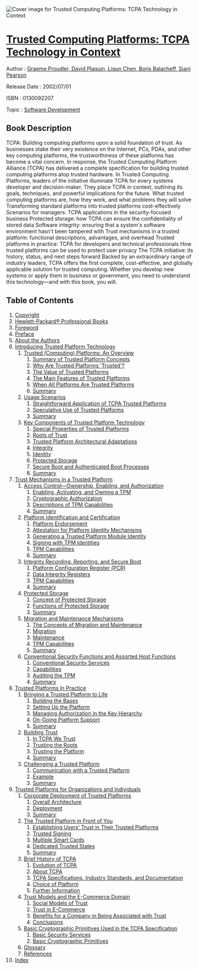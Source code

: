 ![Cover image for Trusted Computing Platforms: TCPA Technology in Context](https://imgdetail.ebookreading.net/cover/cover/software_development/EB0130092207.jpg)

[Trusted Computing Platforms: TCPA Technology in Context](https://ebookreading.net/view/book/Trusted+Computing+Platforms%3A+TCPA+Technology+in+Context-EB0130092207_1.html "Trusted Computing Platforms: TCPA Technology in Context")
====================================================================================================================

Author : [Graeme Proudler](https://ebookreading.net/search/author/Graeme+Proudler),[ David Plaquin](https://ebookreading.net/search/author/+David+Plaquin),[ Liqun Chen](https://ebookreading.net/search/author/+Liqun+Chen),[ Boris Balacheff](https://ebookreading.net/search/author/+Boris+Balacheff),[ Siani Pearson](https://ebookreading.net/search/author/+Siani+Pearson)

Release Date : 2002/07/01

ISBN : 0130092207

Topic : [Software Development](https://ebookreading.net/search/category/software-development)

Book Description
-----------------

TCPA: Building computing platforms upon a solid foundation of trust.
As businesses stake their very existence on the Internet, PCs, PDAs, and other key computing platforms, the trustworthiness of these platforms has become a vital concern. In response, the Trusted Computing Platform Alliance (TCPA) has delivered a complete specification for building trusted computing platforms atop trusted hardware. In Trusted Computing Platforms, leaders of the initiative illuminate TCPA for every systems developer and decision-maker. They place TCPA in context, outlining its goals, techniques, and powerful implications for the future.
What trusted computing platforms are, how they work, and what problems they will solve
Transforming standard platforms into trusted platforms cost-effectively
Scenarios for managers: TCPA applications in the security-focused business
Protected storage: how TCPA can ensure the confidentiality of stored data
Software integrity: ensuring that a system's software environment hasn't been tampered with
Trust mechanisms in a trusted platform: functional descriptions, advantages, and overhead
Trusted platforms in practice: TCPA for developers and technical professionals
How trusted platforms can be used to protect user privacy
The TCPA initiative: its history, status, and next steps forward
Backed by an extraordinary range of industry leaders, TCPA offers the first complete, cost-effective, and globally applicable solution for trusted computing. Whether you develop new systems or apply them in business or government, you need to understand this technology—and with this book, you will.
              
Table of Contents
-----------------

1. [Copyright](https://ebookreading.net/view/book/Trusted+Computing+Platforms%3A+TCPA+Technology+in+Context-EB0130092207_1.html)
1. [Hewlett-Packard® Professional Books](https://ebookreading.net/view/book/Trusted+Computing+Platforms%3A+TCPA+Technology+in+Context-EB0130092207_2.html)
1. [Foreword](https://ebookreading.net/view/book/Trusted+Computing+Platforms%3A+TCPA+Technology+in+Context-EB0130092207_3.html)
1. [Preface](https://ebookreading.net/view/book/Trusted+Computing+Platforms%3A+TCPA+Technology+in+Context-EB0130092207_4.html)
1. [About the Authors](https://ebookreading.net/view/book/Trusted+Computing+Platforms%3A+TCPA+Technology+in+Context-EB0130092207_5.html)
1. [Introducing Trusted Platform Technology](https://ebookreading.net/view/book/Trusted+Computing+Platforms%3A+TCPA+Technology+in+Context-EB0130092207_6.html)
    1. [Trusted (Computing) Platforms: An Overview](https://ebookreading.net/view/book/Trusted+Computing+Platforms%3A+TCPA+Technology+in+Context-EB0130092207_7.html)
        1. [Summary of Trusted Platform Concepts](https://ebookreading.net/view/book/Trusted+Computing+Platforms%3A+TCPA+Technology+in+Context-EB0130092207_8.html)
        1. [Why Are Trusted Platforms &#39;Trusted&#39;?](https://ebookreading.net/view/book/Trusted+Computing+Platforms%3A+TCPA+Technology+in+Context-EB0130092207_9.html)
        1. [The Value of Trusted Platforms](https://ebookreading.net/view/book/Trusted+Computing+Platforms%3A+TCPA+Technology+in+Context-EB0130092207_10.html)
        1. [The Main Features of Trusted Platforms](https://ebookreading.net/view/book/Trusted+Computing+Platforms%3A+TCPA+Technology+in+Context-EB0130092207_11.html)
        1. [When All Platforms Are Trusted Platforms](https://ebookreading.net/view/book/Trusted+Computing+Platforms%3A+TCPA+Technology+in+Context-EB0130092207_12.html)
        1. [Summary](https://ebookreading.net/view/book/Trusted+Computing+Platforms%3A+TCPA+Technology+in+Context-EB0130092207_13.html)
    1. [Usage Scenarios](https://ebookreading.net/view/book/Trusted+Computing+Platforms%3A+TCPA+Technology+in+Context-EB0130092207_14.html)
        1. [Straightforward Application of TCPA Trusted Platforms](https://ebookreading.net/view/book/Trusted+Computing+Platforms%3A+TCPA+Technology+in+Context-EB0130092207_15.html)
        1. [Speculative Use of Trusted Platforms](https://ebookreading.net/view/book/Trusted+Computing+Platforms%3A+TCPA+Technology+in+Context-EB0130092207_16.html)
        1. [Summary](https://ebookreading.net/view/book/Trusted+Computing+Platforms%3A+TCPA+Technology+in+Context-EB0130092207_17.html)
    1. [Key Components of Trusted Platform Technology](https://ebookreading.net/view/book/Trusted+Computing+Platforms%3A+TCPA+Technology+in+Context-EB0130092207_18.html)
        1. [Special Properties of Trusted Platforms](https://ebookreading.net/view/book/Trusted+Computing+Platforms%3A+TCPA+Technology+in+Context-EB0130092207_19.html)
        1. [Roots of Trust](https://ebookreading.net/view/book/Trusted+Computing+Platforms%3A+TCPA+Technology+in+Context-EB0130092207_20.html)
        1. [Trusted Platform Architectural Adaptations](https://ebookreading.net/view/book/Trusted+Computing+Platforms%3A+TCPA+Technology+in+Context-EB0130092207_21.html)
        1. [Integrity](https://ebookreading.net/view/book/Trusted+Computing+Platforms%3A+TCPA+Technology+in+Context-EB0130092207_22.html)
        1. [Identity](https://ebookreading.net/view/book/Trusted+Computing+Platforms%3A+TCPA+Technology+in+Context-EB0130092207_23.html)
        1. [Protected Storage](https://ebookreading.net/view/book/Trusted+Computing+Platforms%3A+TCPA+Technology+in+Context-EB0130092207_24.html)
        1. [Secure Boot and Authenticated Boot Processes](https://ebookreading.net/view/book/Trusted+Computing+Platforms%3A+TCPA+Technology+in+Context-EB0130092207_25.html)
        1. [Summary](https://ebookreading.net/view/book/Trusted+Computing+Platforms%3A+TCPA+Technology+in+Context-EB0130092207_26.html)
1. [Trust Mechanisms in a Trusted Platform](https://ebookreading.net/view/book/Trusted+Computing+Platforms%3A+TCPA+Technology+in+Context-EB0130092207_27.html)
    1. [Access Control—Ownership, Enabling, and Authorization](https://ebookreading.net/view/book/Trusted+Computing+Platforms%3A+TCPA+Technology+in+Context-EB0130092207_28.html)
        1. [Enabling, Activating, and Owning a TPM](https://ebookreading.net/view/book/Trusted+Computing+Platforms%3A+TCPA+Technology+in+Context-EB0130092207_29.html)
        1. [Cryptographic Authorization](https://ebookreading.net/view/book/Trusted+Computing+Platforms%3A+TCPA+Technology+in+Context-EB0130092207_30.html)
        1. [Descriptions of TPM Capabilities](https://ebookreading.net/view/book/Trusted+Computing+Platforms%3A+TCPA+Technology+in+Context-EB0130092207_31.html)
        1. [Summary](https://ebookreading.net/view/book/Trusted+Computing+Platforms%3A+TCPA+Technology+in+Context-EB0130092207_32.html)
    1. [Platform Identification and Certification](https://ebookreading.net/view/book/Trusted+Computing+Platforms%3A+TCPA+Technology+in+Context-EB0130092207_33.html)
        1. [Platform Endorsement](https://ebookreading.net/view/book/Trusted+Computing+Platforms%3A+TCPA+Technology+in+Context-EB0130092207_34.html)
        1. [Attestation for Platform Identity Mechanisms](https://ebookreading.net/view/book/Trusted+Computing+Platforms%3A+TCPA+Technology+in+Context-EB0130092207_35.html)
        1. [Generating a Trusted Platform Module Identity](https://ebookreading.net/view/book/Trusted+Computing+Platforms%3A+TCPA+Technology+in+Context-EB0130092207_36.html)
        1. [Signing with TPM Identities](https://ebookreading.net/view/book/Trusted+Computing+Platforms%3A+TCPA+Technology+in+Context-EB0130092207_37.html)
        1. [TPM Capabilities](https://ebookreading.net/view/book/Trusted+Computing+Platforms%3A+TCPA+Technology+in+Context-EB0130092207_38.html)
        1. [Summary](https://ebookreading.net/view/book/Trusted+Computing+Platforms%3A+TCPA+Technology+in+Context-EB0130092207_39.html)
    1. [Integrity Recording, Reporting, and Secure Boot](https://ebookreading.net/view/book/Trusted+Computing+Platforms%3A+TCPA+Technology+in+Context-EB0130092207_40.html)
        1. [Platform Configuration Register (PCR)](https://ebookreading.net/view/book/Trusted+Computing+Platforms%3A+TCPA+Technology+in+Context-EB0130092207_41.html)
        1. [Data Integrity Registers](https://ebookreading.net/view/book/Trusted+Computing+Platforms%3A+TCPA+Technology+in+Context-EB0130092207_42.html)
        1. [TPM Capabilities](https://ebookreading.net/view/book/Trusted+Computing+Platforms%3A+TCPA+Technology+in+Context-EB0130092207_43.html)
        1. [Summary](https://ebookreading.net/view/book/Trusted+Computing+Platforms%3A+TCPA+Technology+in+Context-EB0130092207_44.html)
    1. [Protected Storage](https://ebookreading.net/view/book/Trusted+Computing+Platforms%3A+TCPA+Technology+in+Context-EB0130092207_45.html)
        1. [Concept of Protected Storage](https://ebookreading.net/view/book/Trusted+Computing+Platforms%3A+TCPA+Technology+in+Context-EB0130092207_46.html)
        1. [Functions of Protected Storage](https://ebookreading.net/view/book/Trusted+Computing+Platforms%3A+TCPA+Technology+in+Context-EB0130092207_47.html)
        1. [Summary](https://ebookreading.net/view/book/Trusted+Computing+Platforms%3A+TCPA+Technology+in+Context-EB0130092207_48.html)
    1. [Migration and Maintenance Mechanisms](https://ebookreading.net/view/book/Trusted+Computing+Platforms%3A+TCPA+Technology+in+Context-EB0130092207_49.html)
        1. [The Concepts of Migration and Maintenance](https://ebookreading.net/view/book/Trusted+Computing+Platforms%3A+TCPA+Technology+in+Context-EB0130092207_50.html)
        1. [Migration](https://ebookreading.net/view/book/Trusted+Computing+Platforms%3A+TCPA+Technology+in+Context-EB0130092207_51.html)
        1. [Maintenance](https://ebookreading.net/view/book/Trusted+Computing+Platforms%3A+TCPA+Technology+in+Context-EB0130092207_53.html)
        1. [TPM Capabilities](https://ebookreading.net/view/book/Trusted+Computing+Platforms%3A+TCPA+Technology+in+Context-EB0130092207_0.html)
        1. [Summary](https://ebookreading.net/view/book/Trusted+Computing+Platforms%3A+TCPA+Technology+in+Context-EB0130092207_54.html)
    1. [Conventional Security Functions and Assorted Host Functions](https://ebookreading.net/view/book/Trusted+Computing+Platforms%3A+TCPA+Technology+in+Context-EB0130092207_55.html)
        1. [Conventional Security Services](https://ebookreading.net/view/book/Trusted+Computing+Platforms%3A+TCPA+Technology+in+Context-EB0130092207_56.html)
        1. [Capabilities](https://ebookreading.net/view/book/Trusted+Computing+Platforms%3A+TCPA+Technology+in+Context-EB0130092207_57.html)
        1. [Auditing the TPM](https://ebookreading.net/view/book/Trusted+Computing+Platforms%3A+TCPA+Technology+in+Context-EB0130092207_58.html)
        1. [Summary](https://ebookreading.net/view/book/Trusted+Computing+Platforms%3A+TCPA+Technology+in+Context-EB0130092207_59.html)
1. [Trusted Platforms In Practice](https://ebookreading.net/view/book/Trusted+Computing+Platforms%3A+TCPA+Technology+in+Context-EB0130092207_60.html)
    1. [Bringing a Trusted Platform to Life](https://ebookreading.net/view/book/Trusted+Computing+Platforms%3A+TCPA+Technology+in+Context-EB0130092207_61.html)
        1. [Building the Bases](https://ebookreading.net/view/book/Trusted+Computing+Platforms%3A+TCPA+Technology+in+Context-EB0130092207_62.html)
        1. [Setting Up the Platform](https://ebookreading.net/view/book/Trusted+Computing+Platforms%3A+TCPA+Technology+in+Context-EB0130092207_63.html)
        1. [Managing Authorization in the Key Hierarchy](https://ebookreading.net/view/book/Trusted+Computing+Platforms%3A+TCPA+Technology+in+Context-EB0130092207_64.html)
        1. [On-Going Platform Support](https://ebookreading.net/view/book/Trusted+Computing+Platforms%3A+TCPA+Technology+in+Context-EB0130092207_65.html)
        1. [Summary](https://ebookreading.net/view/book/Trusted+Computing+Platforms%3A+TCPA+Technology+in+Context-EB0130092207_66.html)
    1. [Building Trust](https://ebookreading.net/view/book/Trusted+Computing+Platforms%3A+TCPA+Technology+in+Context-EB0130092207_67.html)
        1. [In TCPA We Trust](https://ebookreading.net/view/book/Trusted+Computing+Platforms%3A+TCPA+Technology+in+Context-EB0130092207_68.html)
        1. [Trusting the Roots](https://ebookreading.net/view/book/Trusted+Computing+Platforms%3A+TCPA+Technology+in+Context-EB0130092207_69.html)
        1. [Trusting the Platform](https://ebookreading.net/view/book/Trusted+Computing+Platforms%3A+TCPA+Technology+in+Context-EB0130092207_70.html)
        1. [Summary](https://ebookreading.net/view/book/Trusted+Computing+Platforms%3A+TCPA+Technology+in+Context-EB0130092207_71.html)
    1. [Challenging a Trusted Platform](https://ebookreading.net/view/book/Trusted+Computing+Platforms%3A+TCPA+Technology+in+Context-EB0130092207_72.html)
        1. [Communication with a Trusted Platform](https://ebookreading.net/view/book/Trusted+Computing+Platforms%3A+TCPA+Technology+in+Context-EB0130092207_73.html)
        1. [Example](https://ebookreading.net/view/book/Trusted+Computing+Platforms%3A+TCPA+Technology+in+Context-EB0130092207_74.html)
        1. [Summary](https://ebookreading.net/view/book/Trusted+Computing+Platforms%3A+TCPA+Technology+in+Context-EB0130092207_75.html)
1. [Trusted Platforms for Organizations and Individuals](https://ebookreading.net/view/book/Trusted+Computing+Platforms%3A+TCPA+Technology+in+Context-EB0130092207_76.html)
    1. [Corporate Deployment of Trusted Platforms](https://ebookreading.net/view/book/Trusted+Computing+Platforms%3A+TCPA+Technology+in+Context-EB0130092207_77.html)
        1. [Overall Architecture](https://ebookreading.net/view/book/Trusted+Computing+Platforms%3A+TCPA+Technology+in+Context-EB0130092207_78.html)
        1. [Deployment](https://ebookreading.net/view/book/Trusted+Computing+Platforms%3A+TCPA+Technology+in+Context-EB0130092207_79.html)
        1. [Summary](https://ebookreading.net/view/book/Trusted+Computing+Platforms%3A+TCPA+Technology+in+Context-EB0130092207_80.html)
    1. [The Trusted Platform in Front of You](https://ebookreading.net/view/book/Trusted+Computing+Platforms%3A+TCPA+Technology+in+Context-EB0130092207_81.html)
        1. [Establishing Users&#39; Trust in Their Trusted Platforms](https://ebookreading.net/view/book/Trusted+Computing+Platforms%3A+TCPA+Technology+in+Context-EB0130092207_82.html)
        1. [Trusted Signing](https://ebookreading.net/view/book/Trusted+Computing+Platforms%3A+TCPA+Technology+in+Context-EB0130092207_83.html)
        1. [Multiple Smart Cards](https://ebookreading.net/view/book/Trusted+Computing+Platforms%3A+TCPA+Technology+in+Context-EB0130092207_84.html)
        1. [Dedicated Trusted States](https://ebookreading.net/view/book/Trusted+Computing+Platforms%3A+TCPA+Technology+in+Context-EB0130092207_85.html)
        1. [Summary](https://ebookreading.net/view/book/Trusted+Computing+Platforms%3A+TCPA+Technology+in+Context-EB0130092207_86.html)
    1. [Brief History of TCPA](https://ebookreading.net/view/book/Trusted+Computing+Platforms%3A+TCPA+Technology+in+Context-EB0130092207_87.html)
        1. [Evolution of TCPA](https://ebookreading.net/view/book/Trusted+Computing+Platforms%3A+TCPA+Technology+in+Context-EB0130092207_88.html)
        1. [About TCPA](https://ebookreading.net/view/book/Trusted+Computing+Platforms%3A+TCPA+Technology+in+Context-EB0130092207_89.html)
        1. [TCPA Specifications, Industry Standards, and Documentation](https://ebookreading.net/view/book/Trusted+Computing+Platforms%3A+TCPA+Technology+in+Context-EB0130092207_90.html)
        1. [Choice of Platform](https://ebookreading.net/view/book/Trusted+Computing+Platforms%3A+TCPA+Technology+in+Context-EB0130092207_91.html)
        1. [Further Information](https://ebookreading.net/view/book/Trusted+Computing+Platforms%3A+TCPA+Technology+in+Context-EB0130092207_92.html)
    1. [Trust Models and the E-Commerce Domain](https://ebookreading.net/view/book/Trusted+Computing+Platforms%3A+TCPA+Technology+in+Context-EB0130092207_93.html)
        1. [Social Models of Trust](https://ebookreading.net/view/book/Trusted+Computing+Platforms%3A+TCPA+Technology+in+Context-EB0130092207_94.html)
        1. [Trust in E-Commerce](https://ebookreading.net/view/book/Trusted+Computing+Platforms%3A+TCPA+Technology+in+Context-EB0130092207_95.html)
        1. [Benefits for a Company in Being Associated with Trust](https://ebookreading.net/view/book/Trusted+Computing+Platforms%3A+TCPA+Technology+in+Context-EB0130092207_96.html)
        1. [Conclusions](https://ebookreading.net/view/book/Trusted+Computing+Platforms%3A+TCPA+Technology+in+Context-EB0130092207_97.html)
    1. [Basic Cryptographic Primitives Used in the TCPA Specification](https://ebookreading.net/view/book/Trusted+Computing+Platforms%3A+TCPA+Technology+in+Context-EB0130092207_98.html)
        1. [Basic Security Services](https://ebookreading.net/view/book/Trusted+Computing+Platforms%3A+TCPA+Technology+in+Context-EB0130092207_99.html)
        1. [Basic Cryptographic Primitives](https://ebookreading.net/view/book/Trusted+Computing+Platforms%3A+TCPA+Technology+in+Context-EB0130092207_100.html)
    1. [Glossary](https://ebookreading.net/view/book/Trusted+Computing+Platforms%3A+TCPA+Technology+in+Context-EB0130092207_101.html)
    1. [References](https://ebookreading.net/view/book/Trusted+Computing+Platforms%3A+TCPA+Technology+in+Context-EB0130092207_102.html)
1. [Index](https://ebookreading.net/view/book/Trusted+Computing+Platforms%3A+TCPA+Technology+in+Context-EB0130092207_103.html)
